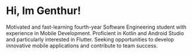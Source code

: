 # Hi, Im Genthur!
Motivated and fast-learning fourth-year Software Engineering student with experience in Mobile Development. Proficient in Kotlin and Android Studio and particularly interested in Flutter. Seeking opportunities to develop innovative mobile applications and contribute to team success. <br>
